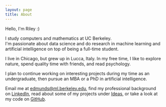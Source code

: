 ```yaml
---
layout: page
title: About
---
```


Hello, I'm Riley :)

I study computers and mathematics at UC Berkeley.  
I'm passionate about data science and do research in machine learning and artificial intelligence on top of being a full-time student.
  
  
I live in Chicago, but grew up in Lucca, Italy. In my free time, I like to explore nature, spend quality time with friends, and read psychology.

I plan to continue working on interesting projects during my time as an undergraduate, then pursue an MBA or a PhD in artificial intelligence.

Email me at [edmunds@ml.berkeley.edu](mailto:edmunds@ml.berkeley.edu), find my professional background on [LinkedIn](http://uk.linkedin.com/in/rileyedmunds), read about some of my projects under [Ideas](http://rileyedmunds.com/), or take a look at my code on [GitHub](http://github.com/rileyedmunds). 
